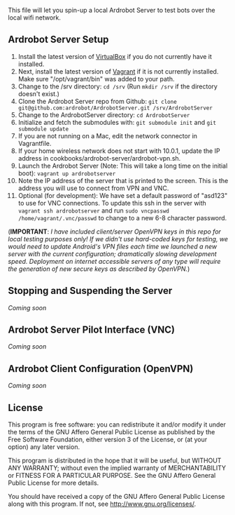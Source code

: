 This file will let you spin-up a local Ardrobot Server to test bots over the local wifi network.

## Ardrobot Server Setup

1. Install the latest version of [VirtualBox](https://www.virtualbox.org/wiki/Downloads) if you do not currently have it installed.
2. Next, install the latest version of [Vagrant](http://downloads.vagrantup.com/) if it is not currently installed.  Make sure "/opt/vagrant/bin" was added to your path.
3. Change to the /srv directory: `cd /srv` (Run `mkdir /srv` if the directory doesn't exist.)
4. Clone the Ardrobot Server repo from Github: `git clone git@github.com:ardrobot/ArdrobotServer.git /srv/ArdrobotServer`
5. Change to the ArdrobotServer directory: `cd ArdrobotServer`
6. Initialize and fetch the submodules with: `git submodule init` and `git submodule update`
7. If you are not running on a Mac, edit the network connector in Vagrantfile.
8. If your home wireless network does not start with 10.0.1, update the IP address in cookbooks/ardrobot-server/ardrobot-vpn.sh.
9. Launch the Ardrobot Server (Note: This will take a long time on the initial boot): `vagrant up ardrobotserver`
10. Note the IP address of the server that is printed to the screen.  This is the address you will use to connect from VPN and VNC.
11. Optional (for development): We have set a default password of "asd123" to use for VNC connections.  To update this ssh in the server with `vagrant ssh ardrobotserver` and run `sudo vncpasswd /home/vagrant/.vnc/passwd` to change to a new 6-8 character password.

(**IMPORTANT**: *I have included client/server OpenVPN keys in this repo for local testing purposes only!  If we didn't use hard-coded keys for testing, we would need to update Android's VPN files each time we launched a new server with the current configuration; dramatically slowing development speed.  Deployment on internet accessible servers of any type will require the generation of new secure keys as described by OpenVPN.*)


## Stopping and Suspending the Server

*Coming soon*


## Ardrobot Server Pilot Interface (VNC)

*Coming soon*


## Ardrobot Client Configuration (OpenVPN)

*Coming soon*


## License
This program is free software: you can redistribute it and/or modify it under the terms of the GNU Affero General Public License as published by the Free Software Foundation, either version 3 of the License, or (at your option) any later version.

This program is distributed in the hope that it will be useful, but WITHOUT ANY WARRANTY; without even the implied warranty of MERCHANTABILITY or FITNESS FOR A PARTICULAR PURPOSE.  See the GNU Affero General Public License for more details.

You should have received a copy of the GNU Affero General Public License along with this program.  If not, see <http://www.gnu.org/licenses/>.
